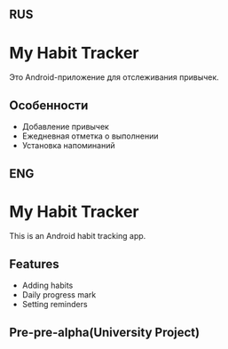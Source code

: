 ## RUS

# My Habit Tracker
Это Android-приложение для отслеживания привычек.

## Особенности

*   Добавление привычек
*   Ежедневная отметка о выполнении
*   Установка напоминаний

## ENG

# My Habit Tracker
This is an Android habit tracking app.

## Features
* Adding habits
* Daily progress mark
* Setting reminders

## Pre-pre-alpha(University Project)